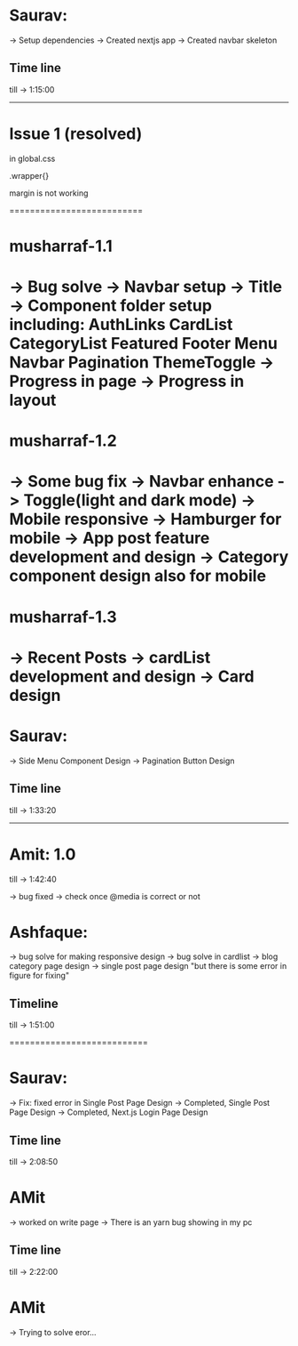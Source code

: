 # Saurav:

-> Setup dependencies
-> Created nextjs app
-> Created navbar skeleton

## Time line

till -> 1:15:00

---

# Issue 1 (resolved)

in global.css

.wrapper{}

margin is not working

==========================

# musharraf-1.1

-> Bug solve
-> Navbar setup
-> Title
-> Component folder setup including:
AuthLinks
CardList
CategoryList
Featured
Footer
Menu
Navbar
Pagination
ThemeToggle
-> Progress in page
-> Progress in layout
===========================

# musharraf-1.2

-> Some bug fix
-> Navbar enhance
-> Toggle(light and dark mode)
-> Mobile responsive
-> Hamburger for mobile
-> App post feature development and design
-> Category component design also for mobile
===========================

# musharraf-1.3

-> Recent Posts
-> cardList development and design
-> Card design
===========================

# Saurav:

-> Side Menu Component Design
-> Pagination Button Design

## Time line

till -> 1:33:20

---

# Amit: 1.0

till -> 1:42:40

-> bug fixed
-> check once @media is correct or not

# Ashfaque:

-> bug solve for making responsive design
-> bug solve in cardlist
-> blog category page design
-> single post page design "but there is some error in figure for fixing"

## Timeline

till -> 1:51:00

===========================

# Saurav:

-> Fix: fixed error in Single Post Page Design
-> Completed, Single Post Page Design
-> Completed, Next.js Login Page Design

## Time line

till -> 2:08:50

# AMit 
-> worked on write page
-> There is an yarn bug showing in my pc 

## Time line

till -> 2:22:00

# AMit 

-> Trying to solve eror...